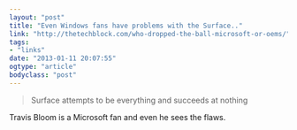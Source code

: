 ```yaml
---
layout: "post"
title: "Even Windows fans have problems with the Surface.."
link: "http://thetechblock.com/who-dropped-the-ball-microsoft-or-oems/"
tags: 
- "links"
date: "2013-01-11 20:07:55"
ogtype: "article"
bodyclass: "post"
---
```


> Surface attempts to be everything and succeeds at nothing

Travis Bloom is a Microsoft fan and even he sees the flaws.